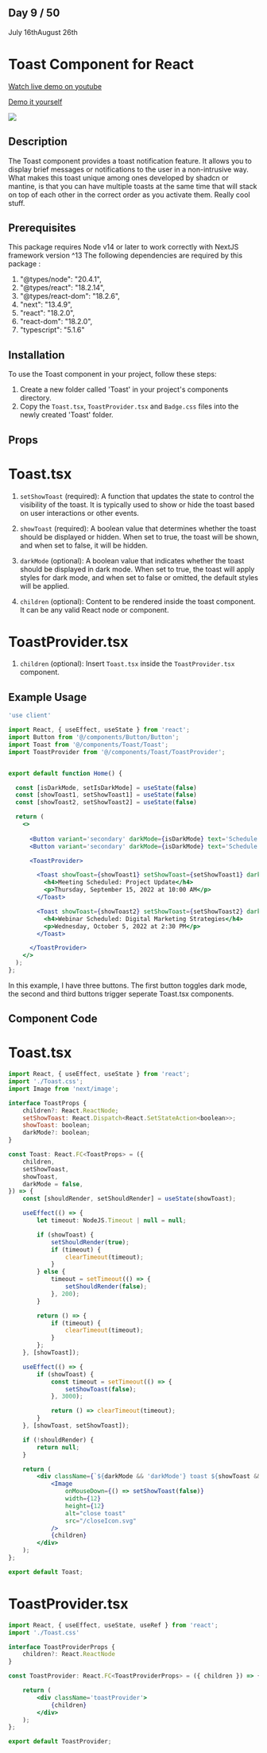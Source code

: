 ## Day 9 / 50

July 16thAugust 26th

# Toast Component for React 
<a href="https://www.youtube.com/watch?v=O49qJP5IMbQ" target="_blank">Watch live demo on youtube</a>

<a href="https:/ / 50daysofcomponents.netlify.app/toast" target="_blank">Demo it yourself</a>

<a href="https://www.youtube.com/watch?v=O49qJP5IMbQ" target="_blank"><img src="https://cdn.discordapp.com/attachments/715319623637270638/1130571213870223492/image.png"/></a>  

## Description 

The Toast component provides a toast notification feature. It allows you to display brief messages or notifications to the user in a non-intrusive way. What makes this toast unique among ones developed by shadcn or mantine, is that you can have multiple toasts at the same time that will stack on top of each other in the correct order as you activate them. Really cool stuff.

## Prerequisites
This package requires Node v14 or later to work correctly with NextJS framework version ^13
The following dependencies are required by this package :
1. "@types/node": "20.4.1",
2. "@types/react": "18.2.14",
3. "@types/react-dom": "18.2.6",
4. "next": "13.4.9",
5. "react": "18.2.0",
6. "react-dom": "18.2.0",
7. "typescript": "5.1.6"


## Installation 

To use the Toast component in your project, follow these steps:

1. Create a new folder called 'Toast' in your project's components directory.
2. Copy the `Toast.tsx`, `ToastProvider.tsx` and `Badge.css` files into the newly created 'Toast' folder.

## Props

# Toast.tsx

1. `setShowToast` (required): A function that updates the state to control the visibility of the toast. It is typically used to show or hide the toast based on user interactions or other events.

2. `showToast` (required): A boolean value that determines whether the toast should be displayed or hidden. When set to true, the toast will be shown, and when set to false, it will be hidden.

3. `darkMode` (optional): A boolean value that indicates whether the toast should be displayed in dark mode. When set to true, the toast will apply styles for dark mode, and when set to false or omitted, the default styles will be applied.

4. `children` (optional): Content to be rendered inside the toast component. It can be any valid React node or component.

# ToastProvider.tsx

1. `children` (optional): Insert `Toast.tsx` inside the `ToastProvider.tsx` component.

## Example Usage
```jsx
'use client'

import React, { useEffect, useState } from 'react';
import Button from '@/components/Button/Button';
import Toast from '@/components/Toast/Toast';
import ToastProvider from '@/components/Toast/ToastProvider';


export default function Home() {

  const [isDarkMode, setIsDarkMode] = useState(false)
  const [showToast1, setShowToast1] = useState(false)
  const [showToast2, setShowToast2] = useState(false)

  return (
    <>
      
      <Button variant='secondary' darkMode={isDarkMode} text='Schedule meeting' handleClick={async () => setShowToast1(true)} />
      <Button variant='secondary' darkMode={isDarkMode} text='Schedule webinar' handleClick={async () => setShowToast2(true)} />

      <ToastProvider>

        <Toast showToast={showToast1} setShowToast={setShowToast1} darkMode={isDarkMode} >
          <h4>Meeting Scheduled: Project Update</h4>
          <p>Thursday, September 15, 2022 at 10:00 AM</p>
        </Toast>

        <Toast showToast={showToast2} setShowToast={setShowToast2} darkMode={isDarkMode} >
          <h4>Webinar Scheduled: Digital Marketing Strategies</h4>
          <p>Wednesday, October 5, 2022 at 2:30 PM</p>
        </Toast>

      </ToastProvider>
    </>
  );
};

```
In this example, I have three buttons. The first button toggles dark mode, the second and third buttons trigger seperate Toast.tsx components. 

## Component Code 

# Toast.tsx
```jsx
import React, { useEffect, useState } from 'react';
import './Toast.css';
import Image from 'next/image';

interface ToastProps {
    children?: React.ReactNode;
    setShowToast: React.Dispatch<React.SetStateAction<boolean>>;
    showToast: boolean;
    darkMode?: boolean;
}

const Toast: React.FC<ToastProps> = ({
    children,
    setShowToast,
    showToast,
    darkMode = false,
}) => {
    const [shouldRender, setShouldRender] = useState(showToast);

    useEffect(() => {
        let timeout: NodeJS.Timeout | null = null;

        if (showToast) {
            setShouldRender(true);
            if (timeout) {
                clearTimeout(timeout);
            }
        } else {
            timeout = setTimeout(() => {
                setShouldRender(false);
            }, 200);
        }

        return () => {
            if (timeout) {
                clearTimeout(timeout);
            }
        };
    }, [showToast]);

    useEffect(() => {
        if (showToast) {
            const timeout = setTimeout(() => {
                setShowToast(false);
            }, 3000);

            return () => clearTimeout(timeout);
        }
    }, [showToast, setShowToast]);

    if (!shouldRender) {
        return null;
    }

    return (
        <div className={`${darkMode && 'darkMode'} toast ${showToast && 'showToast'}`}>
            <Image
                onMouseDown={() => setShowToast(false)}
                width={12}
                height={12}
                alt="close toast"
                src="/closeIcon.svg"
            />
            {children}
        </div>
    );
};

export default Toast;

```

# ToastProvider.tsx
```jsx
import React, { useEffect, useState, useRef } from 'react';
import './Toast.css'

interface ToastProviderProps {
    children?: React.ReactNode
}

const ToastProvider: React.FC<ToastProviderProps> = ({ children }) => {

    return (
        <div className='toastProvider'>
            {children}
        </div>
    );
};

export default ToastProvider;

```